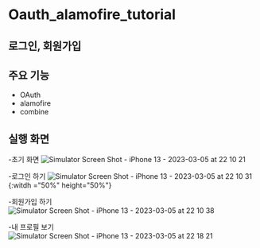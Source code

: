 # Oauth_alamofire_tutorial

## 로그인, 회원가입

## 주요 기능
- OAuth
- alamofire
- combine

## 실행 화면
-초기 화면
![Simulator Screen Shot - iPhone 13 - 2023-03-05 at 22 10 21](https://user-images.githubusercontent.com/79952915/222962591-82758812-1103-4dac-8364-4770598064f3.png)

-로그인 하기
![Simulator Screen Shot - iPhone 13 - 2023-03-05 at 22 10 31](https://user-images.githubusercontent.com/79952915/222962646-776697a0-06bb-4477-ab80-aa1903102eb6.png){:witdh ="50%" height="50%"}

-회원가입 하기
![Simulator Screen Shot - iPhone 13 - 2023-03-05 at 22 10 38](https://user-images.githubusercontent.com/79952915/222962714-af18cc96-33d3-4e55-972d-259f99ab4300.png)

-내 프로필 보기
![Simulator Screen Shot - iPhone 13 - 2023-03-05 at 22 18 21](https://user-images.githubusercontent.com/79952915/222962868-8428aedf-3353-4036-890a-0e40595a5b29.png)
